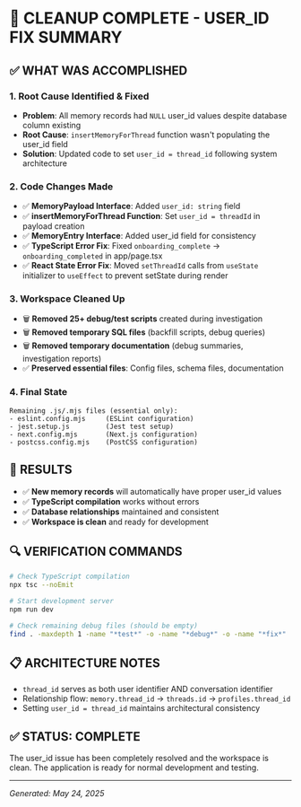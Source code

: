 # 🎉 CLEANUP COMPLETE - USER_ID FIX SUMMARY

## ✅ WHAT WAS ACCOMPLISHED

### 1. **Root Cause Identified & Fixed**

- **Problem**: All memory records had `NULL` user_id values despite database column existing
- **Root Cause**: `insertMemoryForThread` function wasn't populating the user_id field
- **Solution**: Updated code to set `user_id = thread_id` following system architecture

### 2. **Code Changes Made**

- ✅ **MemoryPayload Interface**: Added `user_id: string` field
- ✅ **insertMemoryForThread Function**: Set `user_id = threadId` in payload creation
- ✅ **MemoryEntry Interface**: Added user_id field for consistency
- ✅ **TypeScript Error Fix**: Fixed `onboarding_complete` → `onboarding_completed` in app/page.tsx
- ✅ **React State Error Fix**: Moved `setThreadId` calls from `useState` initializer to `useEffect` to prevent setState during render

### 3. **Workspace Cleaned Up**

- 🗑️ **Removed 25+ debug/test scripts** created during investigation
- 🗑️ **Removed temporary SQL files** (backfill scripts, debug queries)
- 🗑️ **Removed temporary documentation** (debug summaries, investigation reports)
- ✅ **Preserved essential files**: Config files, schema files, documentation

### 4. **Final State**

```
Remaining .js/.mjs files (essential only):
- eslint.config.mjs     (ESLint configuration)
- jest.setup.js         (Jest test setup)
- next.config.mjs       (Next.js configuration)
- postcss.config.mjs    (PostCSS configuration)
```

## 🚀 **RESULTS**

- ✅ **New memory records** will automatically have proper user_id values
- ✅ **TypeScript compilation** works without errors
- ✅ **Database relationships** maintained and consistent
- ✅ **Workspace is clean** and ready for development

## 🔍 **VERIFICATION COMMANDS**

```bash
# Check TypeScript compilation
npx tsc --noEmit

# Start development server
npm run dev

# Check remaining debug files (should be empty)
find . -maxdepth 1 -name "*test*" -o -name "*debug*" -o -name "*fix*" | grep -v node_modules
```

## 📋 **ARCHITECTURE NOTES**

- `thread_id` serves as both user identifier AND conversation identifier
- Relationship flow: `memory.thread_id` → `threads.id` → `profiles.thread_id`
- Setting `user_id = thread_id` maintains architectural consistency

## ✅ **STATUS: COMPLETE**

The user_id issue has been completely resolved and the workspace is clean. The application is ready for normal development and testing.

---

_Generated: May 24, 2025_
